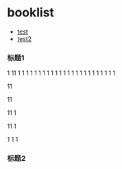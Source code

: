 # booklist
- [test](#标题1)
- [test2](#标题2)

### 标题1
1
11
1
1
1
1
1
1
1
1
1
1
1
1
1
1
1
1
1
1
1
1
1
1
1
1

11

11

11
1

11
1

1
1
1

### 标题2


